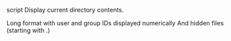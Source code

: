 script Display current directory contents.

Long format
with user and group IDs displayed numerically
And hidden files (starting with .)
